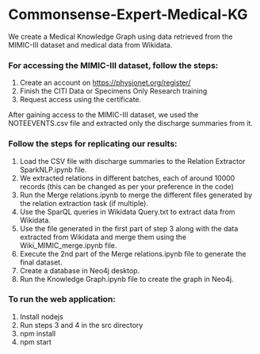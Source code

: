 # Commonsense-Expert-Medical-KG

We create a Medical Knowledge Graph using data retrieved from the MIMIC-III dataset and medical data from Wikidata.

### For accessing the MIMIC-III dataset, follow the steps:
1. Create an account on https://physionet.org/register/
2. Finish the CITI Data or Specimens Only Research training
3. Request access using the certificate.

After gaining access to the MIMIC-III dataset, we used the NOTEEVENTS.csv file and extracted only the discharge summaries from it.

### Follow the steps for replicating our results:
1. Load the CSV file with discharge summaries to the Relation Extractor SparkNLP.ipynb file.
2. We extracted relations in different batches, each of around 10000 records (this can be changed as per your preference in the code)
3. Run the Merge relations.ipynb to merge the different files generated by the relation extraction task (if multiple).
4. Use the SparQL queries in Wikidata Query.txt to extract data from Wikidata.
5. Use the file generated in the first part of step 3 along with the data extracted from Wikidata and merge them using the Wiki_MIMIC_merge.ipynb file.
6. Execute the 2nd part of the Merge relations.ipynb file to generate the final dataset.
7. Create a database in Neo4j desktop.
8. Run the Knowledge Graph.ipynb file to create the graph in Neo4j.

### To run the web application:
1. Install nodejs
2. Run steps 3 and 4 in the src directory
3. npm install
4. npm start

